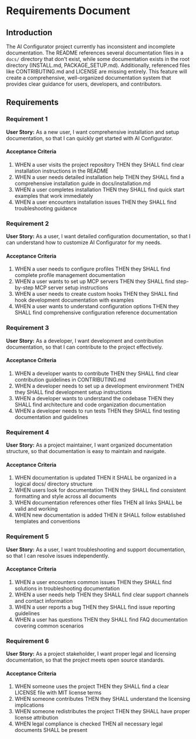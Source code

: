 # Requirements Document

## Introduction

The AI Configurator project currently has inconsistent and incomplete documentation. The README references several documentation files in a `docs/` directory that don't exist, while some documentation exists in the root directory (INSTALL.md, PACKAGE_SETUP.md). Additionally, referenced files like CONTRIBUTING.md and LICENSE are missing entirely. This feature will create a comprehensive, well-organized documentation system that provides clear guidance for users, developers, and contributors.

## Requirements

### Requirement 1

**User Story:** As a new user, I want comprehensive installation and setup documentation, so that I can quickly get started with AI Configurator.

#### Acceptance Criteria

1. WHEN a user visits the project repository THEN they SHALL find clear installation instructions in the README
2. WHEN a user needs detailed installation help THEN they SHALL find a comprehensive installation guide in docs/installation.md
3. WHEN a user completes installation THEN they SHALL find quick start examples that work immediately
4. WHEN a user encounters installation issues THEN they SHALL find troubleshooting guidance

### Requirement 2

**User Story:** As a user, I want detailed configuration documentation, so that I can understand how to customize AI Configurator for my needs.

#### Acceptance Criteria

1. WHEN a user needs to configure profiles THEN they SHALL find complete profile management documentation
2. WHEN a user wants to set up MCP servers THEN they SHALL find step-by-step MCP server setup instructions
3. WHEN a user needs to create custom hooks THEN they SHALL find hook development documentation with examples
4. WHEN a user wants to understand configuration options THEN they SHALL find comprehensive configuration reference documentation

### Requirement 3

**User Story:** As a developer, I want development and contribution documentation, so that I can contribute to the project effectively.

#### Acceptance Criteria

1. WHEN a developer wants to contribute THEN they SHALL find clear contribution guidelines in CONTRIBUTING.md
2. WHEN a developer needs to set up a development environment THEN they SHALL find development setup instructions
3. WHEN a developer wants to understand the codebase THEN they SHALL find architecture and code organization documentation
4. WHEN a developer needs to run tests THEN they SHALL find testing documentation and guidelines

### Requirement 4

**User Story:** As a project maintainer, I want organized documentation structure, so that documentation is easy to maintain and navigate.

#### Acceptance Criteria

1. WHEN documentation is updated THEN it SHALL be organized in a logical docs/ directory structure
2. WHEN users look for documentation THEN they SHALL find consistent formatting and style across all documents
3. WHEN documentation references other files THEN all links SHALL be valid and working
4. WHEN new documentation is added THEN it SHALL follow established templates and conventions

### Requirement 5

**User Story:** As a user, I want troubleshooting and support documentation, so that I can resolve issues independently.

#### Acceptance Criteria

1. WHEN a user encounters common issues THEN they SHALL find solutions in troubleshooting documentation
2. WHEN a user needs help THEN they SHALL find clear support channels and contact information
3. WHEN a user reports a bug THEN they SHALL find issue reporting guidelines
4. WHEN a user has questions THEN they SHALL find FAQ documentation covering common scenarios

### Requirement 6

**User Story:** As a project stakeholder, I want proper legal and licensing documentation, so that the project meets open source standards.

#### Acceptance Criteria

1. WHEN someone uses the project THEN they SHALL find a clear LICENSE file with MIT license terms
2. WHEN someone contributes THEN they SHALL understand the licensing implications
3. WHEN someone redistributes the project THEN they SHALL have proper license attribution
4. WHEN legal compliance is checked THEN all necessary legal documents SHALL be present
